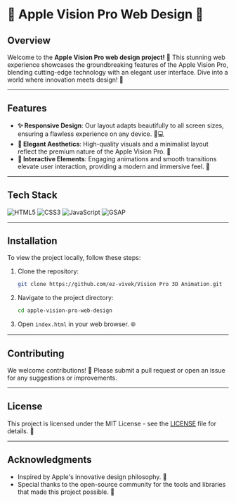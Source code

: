 # 🌟 Apple Vision Pro Web Design 🌟

## Overview
Welcome to the **Apple Vision Pro web design project!** 🎉 This stunning web experience showcases the groundbreaking features of the Apple Vision Pro, blending cutting-edge technology with an elegant user interface. Dive into a world where innovation meets design! 🌈

---

## Features
- **✨ Responsive Design**: Our layout adapts beautifully to all screen sizes, ensuring a flawless experience on any device. 📱💻
- **🎨 Elegant Aesthetics**: High-quality visuals and a minimalist layout reflect the premium nature of the Apple Vision Pro. 🌟
- **🚀 Interactive Elements**: Engaging animations and smooth transitions elevate user interaction, providing a modern and immersive feel. 🎊

---

## Tech Stack
![HTML5](https://img.shields.io/badge/HTML5-E34F26?style=flat&logo=html5&logoColor=white) 
![CSS3](https://img.shields.io/badge/CSS3-1572B6?style=flat&logo=css3&logoColor=white) 
![JavaScript](https://img.shields.io/badge/JavaScript-F7DF1E?style=flat&logo=javascript&logoColor=black) 
![GSAP](https://img.shields.io/badge/GSAP-88CCF1?style=flat&logo=greensock&logoColor=black)

---

## Installation
To view the project locally, follow these steps:
1. Clone the repository:
   ```bash
   git clone https://github.com/ez-vivek/Vision Pro 3D Animation.git
   ```
2. Navigate to the project directory:
   ```bash
   cd apple-vision-pro-web-design
   ```
3. Open `index.html` in your web browser. 🌐

---

## Contributing
We welcome contributions! 🤝 Please submit a pull request or open an issue for any suggestions or improvements.

---

## License
This project is licensed under the MIT License - see the [LICENSE](LICENSE) file for details. 📜

---

## Acknowledgments
- Inspired by Apple's innovative design philosophy. 🍏
- Special thanks to the open-source community for the tools and libraries that made this project possible. 🙌
